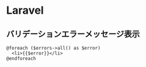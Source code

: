 # Laravel

## バリデーションエラーメッセージ表示
```
@foreach ($errors->all() as $error)
  <li>{{$error}}</li>
@endforeach
```
